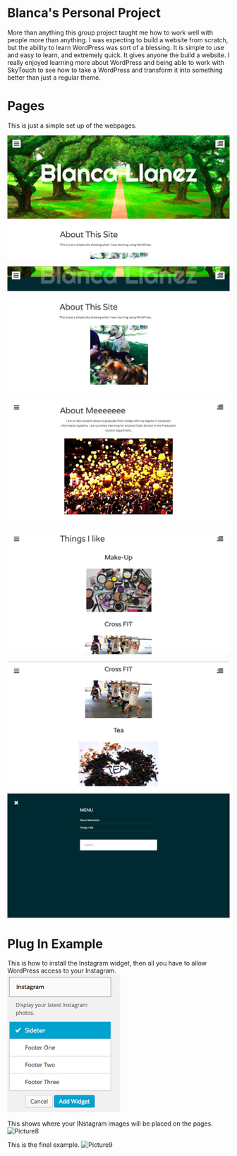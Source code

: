 Blanca's Personal Project 
============================

More than anything this group project taught me how to work well with people more than anything. I was expecting to build a website from scratch, but the ability to learn WordPress was 
sort of a blessing. It is simple to use and easy to learn, and extremely quick. It gives anyone the build a website. I really enjoyed learning more about WordPress and being able
to work with SkyTouch to see how to take a WordPress and transform it into something better than just a regular theme. 


Pages
============================
This is just a simple set up of the webpages.


![Picture1](homepage.png)

![Picture2](Homepage2.PNG)


![Picture3](aboutme.PNG)


![Picture4](thingsilike.PNG)


![Picture5](thingsilike2.PNG) 


![Picture6](menu.PNG) 


Plug In Example
============================

This is how to install the Instagram widget, then all you have to allow WordPress access to your Instagram. 
![Picture7](instagramwiget.PNG) 

This shows where your INstagram images will be placed on the pages.
![Picture8](sidebarmwig.PNG) 

This is the final example. 
![Picture9](instgramwig.PNG)

